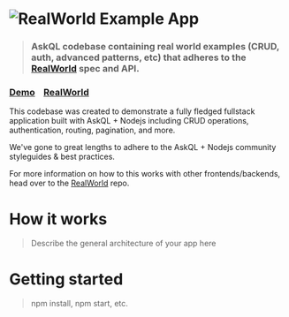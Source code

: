 # ![RealWorld Example App](logo.png)

> ### AskQL codebase containing real world examples (CRUD, auth, advanced patterns, etc) that adheres to the [RealWorld](https://github.com/gothinkster/realworld) spec and API.


### [Demo](https://github.com/YonatanKra/realworld)&nbsp;&nbsp;&nbsp;&nbsp;[RealWorld](https://github.com/YonatanKra/realworld)


This codebase was created to demonstrate a fully fledged fullstack application built with AskQL + Nodejs including CRUD operations, authentication, routing, pagination, and more.

We've gone to great lengths to adhere to the AskQL + Nodejs community styleguides & best practices.

For more information on how to this works with other frontends/backends, head over to the [RealWorld](https://github.com/gothinkster/realworld) repo.


# How it works

> Describe the general architecture of your app here

# Getting started

> npm install, npm start, etc.

